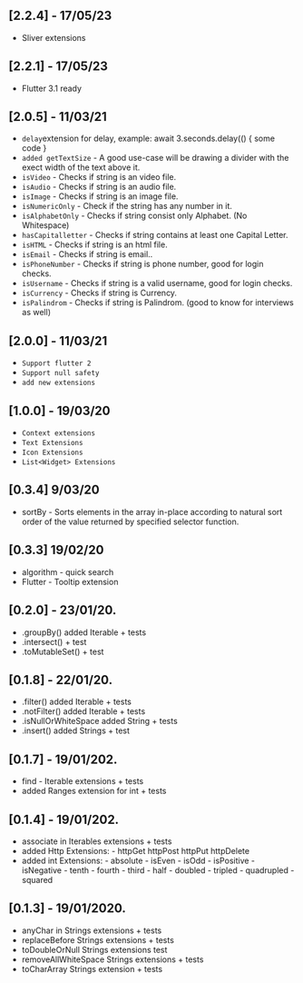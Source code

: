## [2.2.4] - 17/05/23
- Sliver extensions
## [2.2.1] - 17/05/23
- Flutter 3.1 ready
## [2.0.5] - 11/03/21
- `delay`extension for delay, example: await 3.seconds.delay(() { some code }
- `added getTextSize` - A good use-case will be drawing a divider with the exect width of the text above it.
- `isVideo` - Checks if string is an video file.
- `isAudio` - Checks if string is an audio file.
- `isImage` - Checks if string is an image file.
- `isNumericOnly` - Check if the string has any number in it.
- `isAlphabetOnly` - Checks if string consist only Alphabet. (No Whitespace)
- `hasCapitalletter` - Checks if string contains at least one Capital Letter.
- `isHTML` - Checks if string is an html file. 
- `isEmail` -  Checks if string is email..
- `isPhoneNumber` -  Checks if string is phone number, good for login checks.
- `isUsername` - Checks if string is a valid username, good for login checks.
- `isCurrency` - Checks if string is Currency.
- `isPalindrom` - Checks if string is Palindrom. (good to know for interviews as well)


## [2.0.0] - 11/03/21
- `Support flutter 2`
- `Support null safety` 
- `add new extensions`
## [1.0.0] - 19/03/20
- `Context extensions`
- `Text Extensions`
- `Icon Extensions`
- `List<Widget> Extensions`
## [0.3.4] 9/03/20
- sortBy - Sorts elements in the array in-place according to natural sort order of the value returned by specified selector function.
## [0.3.3] 19/02/20
- algorithm - quick search
- Flutter - Tooltip extension

## [0.2.0] - 23/01/20.
- .groupBy() added Iterable + tests
- .intersect() + test
- .toMutableSet() + test

## [0.1.8] - 22/01/20.
- .filter() added Iterable + tests
- .notFilter() added Iterable + tests
- .isNullOrWhiteSpace added String + tests
- .insert() added Strings + test

## [0.1.7] - 19/01/202.
- find - Iterable extensions + tests
- added Ranges extension for int + tests

## [0.1.4] - 19/01/202.
- associate in Iterables extensions + tests
- added Http Extensions: - httpGet httpPost httpPut httpDelete
- added int Extensions: - absolute
                        - isEven
                        - isOdd
                        - isPositive
                        - isNegative
                        - tenth
                        - fourth
                        - third
                        - half
                        - doubled
                        - tripled
                        - quadrupled
                        - squared


## [0.1.3] - 19/01/2020.
- anyChar in Strings extensions + tests
- replaceBefore Strings extensions + tests
- toDoubleOrNull Strings extensions test
- removeAllWhiteSpace Strings extensions + tests
- toCharArray Strings extension + tests

 
